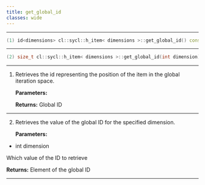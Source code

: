 ```yaml
---
title: get_global_id
classes: wide
---
```



---

```cpp
(1) id<dimensions> cl::sycl::h_item< dimensions >::get_global_id() const
```

---

```cpp
(2) size_t cl::sycl::h_item< dimensions >::get_global_id(int dimension) const
```

---

1. Retrieves the id representing the position of the item in the global iteration space. 

   **Parameters:**

   **Returns:** Global ID 

---

2. Retrieves the value of the global ID for the specified dimension. 

   **Parameters:**

  * int dimension

   Which value of the ID to retrieve 

   **Returns:** Element of the global ID 

---

